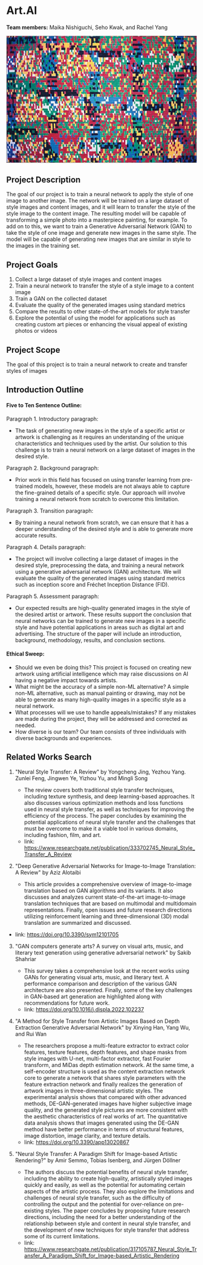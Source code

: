 # Art.AI

**Team members:** Maika Nishiguchi, Seho Kwak, and Rachel Yang

![](cs152.jpg)

## Project Description

The goal of our project is to train a neural network to apply the style of one image to another image. The network will be trained on a large dataset of style images and content images, and it will learn to transfer the style of the style image to the content image. The resulting model will be capable of transforming a simple photo into a masterpiece painting, for example. To add on to this, we want to train a Generative Adversarial Network (GAN) to take the style of one image and generate new images in the same style. The model will be capable of generating new images that are similar in style to the images in the training set.

## Project Goals

1. Collect a large dataset of style images and content images
2. Train a neural network to transfer the style of a style image to a content image
3. Train a GAN on the collected dataset 
4. Evaluate the quality of the generated images using standard metrics
5. Compare the results to other state-of-the-art models for style transfer
6. Explore the potential of using the model for applications such as creating custom art pieces or enhancing the visual appeal of existing photos or videos

## Project Scope
The goal of this project is to train a neural network to create and transfer styles of images

## Introduction Outline
#### Five to Ten Sentence Outline:
Paragraph 1. Introductory paragraph: 
- The task of generating new images in the style of a specific artist or artwork is challenging as it requires an understanding of the unique characteristics and techniques used by the artist. Our solution to this challenge is to train a neural network on a large dataset of images in the desired style.

Paragraph 2. Background paragraph: 
- Prior work in this field has focused on using transfer learning from pre-trained models, however, these models are not always able to capture the fine-grained details of a specific style. Our approach will involve training a neural network from scratch to overcome this limitation.

Paragraph 3. Transition paragraph: 
- By training a neural network from scratch, we can ensure that it has a deeper understanding of the desired style and is able to generate more accurate results.

Paragraph 4. Details paragraph: 
- The project will involve collecting a large dataset of images in the desired style, preprocessing the data, and training a neural network using a generative adversarial network (GAN) architecture. We will evaluate the quality of the generated images using standard metrics such as inception score and Fréchet Inception Distance (FID).

Paragraph 5. Assessment paragraph: 
- Our expected results are high-quality generated images in the style of the desired artist or artwork. These results support the conclusion that neural networks can be trained to generate new images in a specific style and have potential applications in areas such as digital art and advertising. The structure of the paper will include an introduction, background, methodology, results, and conclusion sections.

#### Ethical Sweep:
- Should we even be doing this? This project is focused on creating new artwork using artificial intelligence which may raise discussions on AI having a negative impact towards artists. 
- What might be the accuracy of a simple non-ML alternative? A simple non-ML alternative, such as manual painting or drawing, may not be able to generate as many high-quality images in a specific style as a neural network.
- What processes will we use to handle appeals/mistakes? If any mistakes are made during the project, they will be addressed and corrected as needed.
- How diverse is our team? Our team consists of three individuals with diverse backgrounds and experiences.

## Related Works Search
1. "Neural Style Transfer: A Review" by Yongcheng Jing, Yezhou Yang. Zunlei Feng,  Jingwen Ye, Yizhou Yu, and Mingli Song
    - The review covers both traditional style transfer techniques, including texture synthesis, and deep learning-based approaches. It also discusses various optimization methods and loss functions used in neural style transfer, as well as techniques for improving the efficiency of the process. The paper concludes by examining the potential applications of neural style transfer and the challenges that must be overcome to make it a viable tool in various domains, including fashion, film, and art.
    - link: https://www.researchgate.net/publication/333702745_Neural_Style_Transfer_A_Review
    
2. "Deep Generative Adversarial Networks for Image-to-Image Translation: A Review" by Aziz Alotaibi
    - This article provides a comprehensive overview of image-to-image translation based on GAN algorithms and its variants. It also discusses and analyzes current state-of-the-art image-to-image translation techniques that are based on multimodal and multidomain representations. Finally, open issues and future research directions utilizing reinforcement learning and three-dimensional (3D) modal translation are summarized and discussed.
  - link: https://doi.org/10.3390/sym12101705
   
3. "GAN computers generate arts? A survey on visual arts, music, and literary text generation using generative adversarial network" by Sakib Shahriar
    - This survey takes a comprehensive look at the recent works using GANs for generating visual arts, music, and literary text. A performance comparison and description of the various GAN architecture are also presented. Finally, some of the key challenges in GAN-based art generation are highlighted along with recommendations for future work.
    - link: https://doi.org/10.1016/j.displa.2022.102237
    
4. "A Method for Style Transfer from Artistic Images Based on Depth Extraction Generative Adversarial Network" by Xinying Han, Yang Wu, and Rui Wan
    - The researchers propose a multi-feature extractor to extract color features, texture features, depth features, and shape masks from style images with U-net, multi-factor extractor, fast Fourier transform, and MiDas depth estimation network. At the same time, a self-encoder structure is used as the content extraction network core to generate a network that shares style parameters with the feature extraction network and finally realizes the generation of artwork images in three-dimensional artistic styles. The experimental analysis shows that compared with other advanced methods, DE-GAN-generated images have higher subjective image quality, and the generated style pictures are more consistent with the aesthetic characteristics of real works of art. The quantitative data analysis shows that images generated using the DE-GAN method have better performance in terms of structural features, image distortion, image clarity, and texture details. 
    - link: https://doi.org/10.3390/app13020867
    
5. "Neural Style Transfer: A Paradigm Shift for Image-based Artistic Rendering?" by Amir Semmo, Tobias Isenberg, and Jürgen Döllner
    - The authors discuss the potential benefits of neural style transfer, including the ability to create high-quality, artistically styled images quickly and easily, as well as the potential for automating certain aspects of the artistic process. They also explore the limitations and challenges of neural style transfer, such as the difficulty of controlling the output and the potential for over-reliance on pre-existing styles. The paper concludes by proposing future research directions, including the need for a better understanding of the relationship between style and content in neural style transfer, and the development of new techniques for style transfer that address some of its current limitations.
    - link: https://www.researchgate.net/publication/317105787_Neural_Style_Transfer_A_Paradigm_Shift_for_Image-based_Artistic_Rendering


